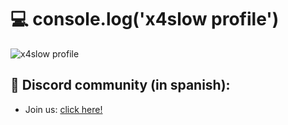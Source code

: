 # 💻 console.log('x4slow profile')

![x4slow profile](https://storage.googleapis.com/gweb-uniblog-publish-prod/original_images/Social_dino-with-hat.gif)

## 🔗 Discord community (in spanish):
  * Join us: [click here!](https://discord.gg/6Za7GEJfE9)
